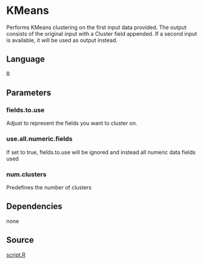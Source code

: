 # KMeans

Performs KMeans clustering on the first input data provided.
The output consists of the original input with a Cluster field appended. If a second input is available, it will be used as output instead.

## Language
R

## Parameters
### fields.to.use
Adjust to represent the fields you want to cluster on.
### use.all.numeric.fields
If set to true, fields.to.use will be ignored and instead all numeric data fields used
### num.clusters
Predefines the number of clusters

## Dependencies
none

## Source
[script.R](https://github.com/visokio/omniscope-custom-blocks/blob/master/Analytics/Clustering/KMeans/R/script.R)
